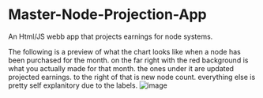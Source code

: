 # Master-Node-Projection-App
An Html/JS webb app that projects earnings for node systems.

The following is a preview of what the chart looks like when a node has been purchased for the month.
on the far right with the red background is what you actually made for that month.
the ones under it are updated projected earnings. to the right of that is new node count.
everything else is pretty self explanitory due to the labels.
![image](https://user-images.githubusercontent.com/5101197/129344181-26fbe602-ed63-4f68-b8e2-65610b881e66.png)
